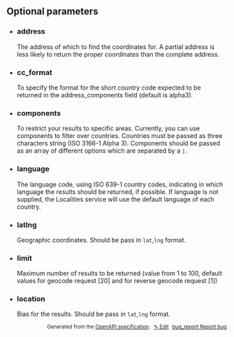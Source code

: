 <!--- This is a generated file, do not edit! -->
<!--- [START woosmap_http_parameters_addressgeocode] -->


<h2 id="optional-parameters">Optional parameters</h2>

-   <h3 class="parameter-name" id="address">address</h3>

    The address of which to find the coordinates for. A partial address is less likely to return the proper coordinates than the complete address.

-   <h3 class="parameter-name" id="cc_format">cc_format</h3>

    To specify the format for the short country code expected to be returned in the address_components field (default is alpha3).

-   <h3 class="parameter-name" id="components">components</h3>

    To restrict your results to specific areas. Currently, you can use components to filter over countries. Countries must be passed as three characters string (ISO 3166-1 Alpha 3). Components should be passed as an array of different options which are separated by a `|`.

-   <h3 class="parameter-name" id="language">language</h3>

    The language code, using ISO 639-1 country codes, indicating in which language the results should be returned, if possible. If language is not supplied, the Localities service will use the default language of each country.

-   <h3 class="parameter-name" id="latlng">latlng</h3>

    Geographic coordinates. Should be pass in `lat`,`lng` format.

-   <h3 class="parameter-name" id="limit">limit</h3>

    Maximum number of results to be returned (value from 1 to 100, default values for geocode request \[20] and for reverse geocode request \[1])

-   <h3 class="parameter-name" id="location">location</h3>

    Bias for the results. Should be pass in `lat`,`lng` format.


<p style="text-align: right; font-size: smaller;">Generated from the <a data-label="openapi-github" href="https://github.com/woosmap/openapi-specification" title="Woosmap OpenAPI Specification" class="external">OpenAPI specification</a>.
<a data-label="openapi-github-woosmap-http-parameters-addressgeocode" data-action="edit" style="margin-left: 5px;" href="https://github.com/woosmap/openapi-specification/tree/main/specification/parameters" title="Edit on GitHub">✎ Edit</a>
<a data-label="openapi-github-woosmap-http-parameters-addressgeocode" data-action="bug" style="margin-left: 5px;" href="https://github.com/woosmap/openapi-specification/issues/new?assignees=&labels=type%3A+bug%2C+triage+me&template=bug_report.md&title=[parameters] Bug - /address/geocode/json" title="File bug for parameters on GitHub"><span class="material-icons">bug_report</span> Report bug</a>
</p>

<!--- [END woosmap_http_parameters_addressgeocode] -->